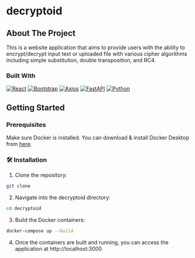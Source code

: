 # decryptoid

## About The Project

This is a website application that aims to provide users with the ability to encrypt/decrypt input text or uploaded file with various cipher algorithms including simple substitution, double transposition, and RC4.

### Built With

[![React](https://img.shields.io/badge/React-20232A?style=for-the-badge&logo=react&logoColor=61DAFB)](https://react.dev/)
[![Bootstrap](https://img.shields.io/badge/Bootstrap-0F172A?style=for-the-badge&logo=bootstrap&logoColor=FFF)](https://getbootstrap.com/)
[![Axios](https://img.shields.io/badge/Axios-20232A?style=for-the-badge&logo=Axios&logoColor=#5A29E4)](https://axios-http.com/docs/intro)
[![FastAPI](https://img.shields.io/badge/FastAPI-005571?style=for-the-badge&logo=fastapi)](https://axios-http.com/docs/intro)
[![Python](https://img.shields.io/badge/python-3670A0?style=for-the-badge&logo=python&logoColor=ffdd54)](https://axios-http.com/docs/intro)

## Getting Started

### Prerequisites

Make sure Docker is installed. You can download & install Docker Desktop from [here](https://www.docker.com/products/docker-desktop/).

### 🛠️ Installation

1. Clone the repository:

```bash
git clone
```

2. Navigate into the decryptoid directory:

```bash
cd decryptoid
```

3. Build the Docker containers:

```bash
docker-compose up --build
```

4. Once the containers are built and running, you can access the application at http://localhost:3000
